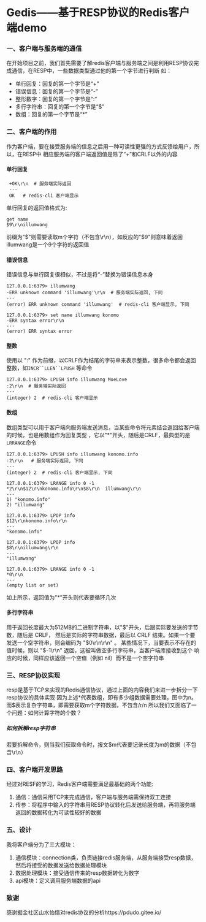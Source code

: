 # Gedis——基于RESP协议的Redis客户端demo
### 一、客户端与服务端的通信
在开始项目之前，我们首先需要了解redis客户端与服务端之间是利用RESP协议完成通信，在RESP中，一些数据类型通过他的第一个字节进行判断
如：
- 单行回复：回复的第一个字节是“+”
- 错误信息：回复的第一个字节是“-”
- 整形数字：回复的第一个字节是“:”
- 多行字符串：回复的第一个字节是“$”
- 数组：回复的第一个字节是“*”
### 二、客户端的作用
作为客户端，要在接受服务端的信息之后用一种可读性更强的方式反馈给用户，所以，在RESP中
相应服务端的客户端返回值是除了“+”和CRLF以外的内容

#### 单行回复
```127.0.0.1:6379> set name illumwang
 +OK\r\n  # 服务端实际返回
 ---
 OK   # redis-cli 客户端显示
```
单行回复的返回值格式为:
```
get name
$9\r\nillumwang
```
前缀为"$"则需要读取m个字符（不包含\r\n），如反应的"$9"则意味着返回illumwang是一个9个字符的返回值

#### 错误信息
错误信息与单行回复很相似，不过是将“-”替换为错误信息本身
```
127.0.0.1:6379> illumwang
-ERR unknown command 'illumwang'\r\n  # 服务端实际返回, 下同
---
(error) ERR unknown command 'illumwang'  # redis-cli 客户端显示, 下同

127.0.0.1:6379> set name illumwang konomo
-ERR syntax error\r\n
---
(error) ERR syntax error
```

#### 整数
使用以 ":" 作为前缀，以CRLF作为结尾的字符串来表示整数，很多命令都会返回整数，如`INCR``LLEN``LPUSH`
等命令
```
127.0.0.1:6379> LPUSH info illumwang MoeLove
:2\r\n  # 服务端实际返回
---
(integer) 2  # redis-cli 客户端显示
```

#### 数组
数组类型可以用于客户端向服务端发送消息，当某些命令将元素结合返回给客户端的时候，也是用数组作为回复类型
，它以"*"开头，随后是CRLF，最典型的是`LRRANGE`命令
```
127.0.0.1:6379> LPUSH info illumwang konomo.info
:2\r\n   # 服务端实际返回, 下同
---
(integer) 2  # redis-cli 客户端显示, 下同

127.0.0.1:6379> LRANGE info 0 -1
*2\r\n$12\r\nkonomo.info\r\n$8\r\n  illumwang\r\n
---
1) "konomo.info"
2) "illumwang"

127.0.0.1:6379> LPOP info
$12\r\nkonomo.info\r\n
---
"konomo.info"

127.0.0.1:6379> LPOP info
$8\r\nillumwang\r\n
---
"illumwang"

127.0.0.1:6379> LRANGE info 0 -1
*0\r\n
---
(empty list or set)
```
如上所示，返回值为"*"开头则代表要循环几次
#### 多行字符串
用于返回长度最大为512MB的二进制字符串，以"$"开头，后跟实际要发送的字节数，随后是 CRLF，
然后是实际的字符串数据，最后以 CRLF 结束。如果一个要发送一个空字符串，则会编码为 "$0\r\n\r\n" 。
某些情况下，当要表示不存在的值时候，则以 "$-1\r\n" 返回，这被叫做空多行字符串，当客户端库接收到这个
响应的时候，同样应该返回一个空值（例如 nil）而不是一个空字符串
### 三、RESP协议实现
resp是基于TCP来实现的Redis通信协议，通过上面的内容我们来进一步拆分一下resp协议的具体实现
因为上述*代表数组，即有多少组数据需要处理，图中为n。
而$表示复杂字符串，即需要获取m个字符数据，不包含/r/n
所以我们又面临了一个问题：如何计算字符的个数？
##### 如何拆解resp字符串
若要拆解命令，则当我们获取命令时，报文$m代表要记录长度为m的数据（不包含\r\n）
### 四、客户端开发思路
经过对RESF的学习，Redis客户端需要满足最基础的两个功能:
1. 通信：通信采用TCP来完成通信，客户端与服务端需保持双工连接
2. 传参：将程序中输入的字符串用RESP协议转化后发送给服务端，再将服务端返回的数据转化为可读性较好的数据
### 五、设计
我将客户端分为了三大模块：
1. 通信模块：connection类，负责链接redis服务端，从服务端接受resp数据，然后将接受的数据发送给数据处理模块
2. 数据处理模块：接受通信传来的resp数据转化为数字
3. api模块：定义调用服务端数据的api
### 致谢
感谢掘金社区山水怡情对redis协议的分析https://pdudo.gitee.io/